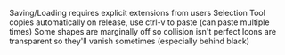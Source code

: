 Saving/Loading requires explicit extensions from users
Selection Tool copies automatically on release, use ctrl-v to paste (can paste multiple times)
Some shapes are marginally off so collision isn't perfect
Icons are transparent so they'll vanish sometimes (especially behind black)